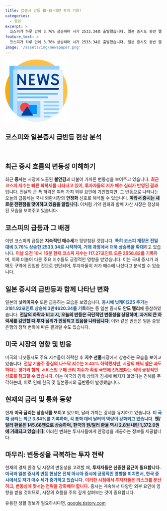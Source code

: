 ```yaml
---
title: 亞증시 반등 韓·日·대만 투자 기회!
categories:
  - 증권
excerpt: >
  코스피가 하루 만에 3.76% 상승하며 시가 2533.34로 출발했습니다. 일본 증시도 동반 랠리를 보이며 안도세에 접어들었는데요. 급격한 시장 반전의 이유는 무엇일까요? 클릭하여 자세한 내용을 확인하세요!
feature_text: >
  코스피가 하루 만에 3.76% 상승하며 시가 2533.34로 출발했습니다. 일본 증시도 동반 랠리를 보이며 안도세에 접어들었는데요. 급격한 시장 반전의 이유는 무엇일까요? 클릭하여 자세한 내용을 확인하세요!
image: '/assets/img/newspaper.png'
---
```


<p><img src="/assets/img/newspaper.png" alt="kimp 속보" /></p>

<h2 data-ke-size="size26">코스피와 일본증시 급반등 현상 분석</h2>

<p data-ke-size="size16">&nbsp;</p>

<h2 data-ke-size="size26">최근 증시 흐름의 변동성 이해하기</h2>

<p data-ke-size="size16">최근 <b>증시</b>는 시장에 노출된 <b>불안감</b>과 더불어 가파른 변동성을 보여주고 있습니다. <b><span style="color: #ee2323;">최근 코스피 지수는 빠른 회복세를 나타내고 있어, 투자자들의 저가 매수 심리가 반영된 결과</span></b>입니다. 전날의 큰 폭 하락은 여러 가지 외부 요인에 기인했지만, 그 반동으로 나타나는 오늘의 급등세는 국내 외환시장의 <b>안정화</b> 신호로 해석될 수 있습니다. <b><span style="background-color: #21538527;">따라서 증시는 새로운 전환점을 맞이하고 있음을 알립니다.</span></b> 이처럼 기악 완화와 함께 자산 시장은 정상화된 모습을 보여주고 있습니다.</p>

<h2 data-ke-size="size26">코스피의 급등과 그 배경</h2>

<p data-ke-size="size16">이번 코스피의 급등은 <b>지속적인 매수세</b>가 뒷받침된 것입니다. <b><span style="color: #1a5490;">특히 코스피 개장은 전일 대비 3.76% 상승한 2533.34로 시작하여, 거래 과정에서 더욱 상승폭을 확대</span></b>하고 있습니다. <b><span style="color: #ee2323;">이날 오전 10시 15분 현재 코스피 지수는 117.27포인트 오른 2558.82를 기록</span></b>하며, 이와 더불어 다른 주요 지수들도 긍정적인 영향을 받았습니다. 이는 국내 증시가 과매도 구역에 진입한 것으로 판단되어, 투자자들이 저가 매수에 나섰다고 분석할 수 있습니다.</p>

<h2 data-ke-size="size26">일본 증시의 급반등과 함께 나타난 변화</h2>

<p data-ke-size="size16">일본의 <b>닛케이지수</b> 또한 급등하는 모습을 보였습니다. <b><span style="color: #1a5490;">동시에 닛케이225 주가는 3181.92포인트 상승해 3만4620.34를 기록</span></b>하는 등 일본 증시도 <b>안도 랠리</b>에 동참하였습니다. <b><span style="background-color: #21538527;">전날의 하락과 비교 시, 오늘의 반등은 극단적인 변동성을 상징하며, 과거의 큰 하락세를 감안할 때 투자 심리가 안정되고 있음을 나타냅니다.</span></b> 이와 같은 반전은 일본 중앙은행의 정책 변화에 따른 결과일 수도 있습니다.</p>

<h2 data-ke-size="size26">미국 시장의 영향 및 반응</h2>

<p data-ke-size="size16">미국의 니싯증시도 주요 지수들이 하락한 후 <b>지수 선물</b>시장에서 상승하는 모습을 보이고 있습니다. <b><span style="color: #ee2323;">전날 기술주 중심의 나스닥 지수는 3.43% 하락했지만, 시장의 패닉 셀은 과도하다는 평가와 함께, 서비스업 구매 관리 지수가 확장 국면에 진입했다는 식의 긍정적인 신호를 참고할 수 있습니다.</span></b> 이는 미국의 경제 상태가 침체에 빠지지 않았다는 견해를 주각하는데, 이로 인해 한국 및 일본증시의 급반등이 발생했습니다.</p>

<h2 data-ke-size="size26">현재의 금리 및 통화 동향</h2>

<p data-ke-size="size16">현재 <b>미국 금리는 상승세를 보이고</b> 있으며, 달러 가치는 강세를 유지하고 있습니다. <b><span style="color: #1a5490;">미 국채 금리는 최근 3.84%를 기록하며, 각 통화 대비 달러의 역량이 강화되고 있습니다.</span></b> <b><span style="background-color: #21538527;">엔/달러 환율은 145.68엔으로 상승하며, 한국의 원/달러 환율 역시 2.8원 내린 1,372.0원에 거래되고 있습니다.</span></b> 이러한 변화는 투자자들에게 안정성을 제공하는 정보를 제공합니다.</p>

<h2 data-ke-size="size26">마무리: 변동성을 극복하는 투자 전략</h2>

<p data-ke-size="size16">현재의 경제 환경 및 시장의 변동성을 고려할 때, <b>투자자들은 신중한 접근이 필요합니다.</b> <b><span style="color: #1a5490;">미국과 일본 증시의 반등 현상은 전체 아시아 증시에 긍정적인 영향을 미치면서, 한국 증시에서도 저가 매수 세가 증가하고 있습니다.</span></b> <b><span style="color: #ee2323;">이러한 시점에서 투자자들은 리스크를 분산하고, 변동성에 맞서는 전략을 강화해야 합니다.</span></b> 증시는 계속해서 다양한 외부 요인에 영향을 받을 것이므로, 시장의 흐름을 주의 깊게 살펴보는 것이 중요합니다.</p>
유용한 생활 정보가 필요하시다면, <a href="https://qoogle.tistory.com" rel="dofollow">qoogle.tistory.com</a>


